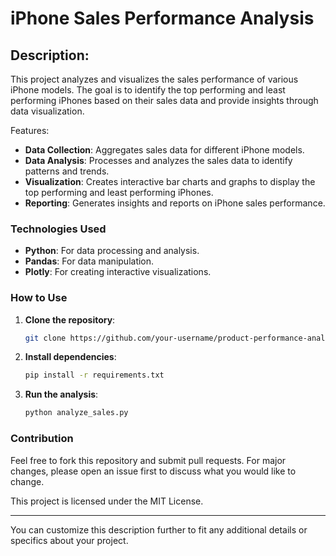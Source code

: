 # iPhone Sales Performance Analysis

## Description:
This project analyzes and visualizes the sales performance of various iPhone models. The goal is to identify the top performing and least performing iPhones based on their sales data and provide insights through data visualization.

 Features:
- **Data Collection**: Aggregates sales data for different iPhone models.
- **Data Analysis**: Processes and analyzes the sales data to identify patterns and trends.
- **Visualization**: Creates interactive bar charts and graphs to display the top performing and least performing iPhones.
- **Reporting**: Generates insights and reports on iPhone sales performance.

### Technologies Used

- **Python**: For data processing and analysis.
- **Pandas**: For data manipulation.
- **Plotly**: For creating interactive visualizations.

### How to Use

1. **Clone the repository**:
   ```bash
   git clone https://github.com/your-username/product-performance-analysis.git
   ```
2. **Install dependencies**:
   ```bash
   pip install -r requirements.txt
   ```
3. **Run the analysis**:
   ```python
   python analyze_sales.py
   ```

### Contribution

Feel free to fork this repository and submit pull requests. For major changes, please open an issue first to discuss what you would like to change.


This project is licensed under the MIT License.

---

You can customize this description further to fit any additional details or specifics about your project.
